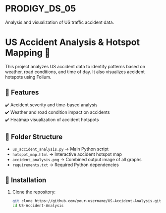 # PRODIGY_DS_05
Analysis and visualization of US traffic accident data.
# US Accident Analysis & Hotspot Mapping 🚦

This project analyzes US accident data to identify patterns based on weather, road conditions, and time of day. It also visualizes accident hotspots using Folium.

## 📌 Features
✔️ Accident severity and time-based analysis  
✔️ Weather and road condition impact on accidents  
✔️ Heatmap visualization of accident hotspots  

## 📂 Folder Structure
- `us_accident_analysis.py` → Main Python script  
- `hotspot_map.html` → Interactive accident hotspot map  
- `accident_analysis.png` → Combined output image of all graphs  
- `requirements.txt` → Required Python dependencies  

## 🔧 Installation
1. Clone the repository:
   ```bash
   git clone https://github.com/your-username/US-Accident-Analysis.git
   cd US-Accident-Analysis
